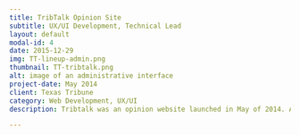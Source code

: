 ```yaml
---
title: TribTalk Opinion Site
subtitle: UX/UI Development, Technical Lead
layout: default
modal-id: 4
date: 2015-12-29
img: TT-lineup-admin.png
thumbnail: TT-tribtalk.png
alt: image of an administrative interface
project-date: May 2014
client: Texas Tribune
category: Web Development, UX/UI
description: Tribtalk was an opinion website launched in May of 2014. As technical lead, I begain with a low-fi paper wireframing process with stakeholders, and worked with the Art department to create a mobile-first design/development process. Given the limits of the generic Django administrative interface, I developed the UI on the front end and back end. We'd meant this site to serve as an experimental ground to see where we might go with our main site. Overall, we were very happy with the clean look of the site.

---
```

